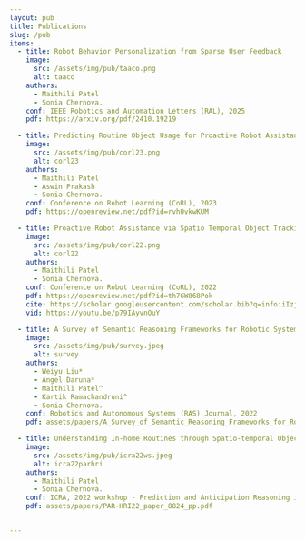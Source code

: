 ```yaml
---
layout: pub
title: Publications
slug: /pub
items:
  - title: Robot Behavior Personalization from Sparse User Feedback
    image:
      src: /assets/img/pub/taaco.png
      alt: taaco
    authors:
      - Maithili Patel
      - Sonia Chernova. 
    conf: IEEE Robotics and Automation Letters (RAL), 2025
    pdf: https://arxiv.org/pdf/2410.19219

  - title: Predicting Routine Object Usage for Proactive Robot Assistance
    image:
      src: /assets/img/pub/corl23.png
      alt: corl23
    authors: 
      - Maithili Patel
      - Aswin Prakash
      - Sonia Chernova. 
    conf: Conference on Robot Learning (CoRL), 2023
    pdf: https://openreview.net/pdf?id=rvh0vkwKUM

  - title: Proactive Robot Assistance via Spatio Temporal Object Tracking
    image:
      src: /assets/img/pub/corl22.png
      alt: corl22
    authors: 
      - Maithili Patel
      - Sonia Chernova. 
    conf: Conference on Robot Learning (CoRL), 2022
    pdf: https://openreview.net/pdf?id=th7GW868Pok
    cite: https://scholar.googleusercontent.com/scholar.bib?q=info:iIzjc8ZqIaIJ:scholar.google.com/&output=citation&scisdr=CgWzs6gyEL228qyXKzQ:AAGBfm0AAAAAYzyRMzTtTpghFa0INZLbeYRZFNOeqWU_&scisig=AAGBfm0AAAAAYzyRM5UcRGGkToReoyGbhl3RdgkSSMtx&scisf=4&ct=citation&cd=-1&hl=en
    vid: https://youtu.be/p79IAyvnOuY

  - title: A Survey of Semantic Reasoning Frameworks for Robotic Systems
    image:
      src: /assets/img/pub/survey.jpeg
      alt: survey
    authors: 
      - Weiyu Liu*
      - Angel Daruna*
      - Maithili Patel^
      - Kartik Ramachandruni^
      - Sonia Chernova. 
    conf: Robotics and Autonomous Systems (RAS) Journal, 2022
    pdf: assets/papers/A_Survey_of_Semantic_Reasoning_Frameworks_for_Robotic_Systems.pdf

  - title: Understanding In-home Routines through Spatio-temporal Object Tracking for Proactive Assistance
    image:
      src: /assets/img/pub/icra22ws.jpeg
      alt: icra22parhri
    authors: 
      - Maithili Patel
      - Sonia Chernova. 
    conf: ICRA, 2022 workshop - Prediction and Anticipation Reasoning in Human Robot Interaction 
    pdf: assets/papers/PAR-HRI22_paper_8824_pp.pdf


---
```

<br />
<br />
